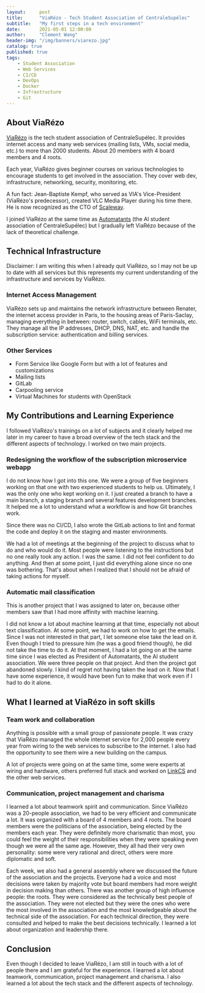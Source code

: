 ```yaml
---
layout:     post
title:      "ViaRézo - Tech Student Association of CentraleSupélec"
subtitle:   "My first steps in a tech environment"
date:       2021-05-01 12:00:00
author:     "Clement Wang"
header-img: "/img/banners/viarezo.jpg"
catalog: true
published: true
tags:
    - Student Association
    - Web Services
    - CI/CD
    - DevOps
    - Docker
    - Infrastructure
    - Git
---
```


## About ViaRézo

[ViaRézo](https://viarezo.fr/) is the tech student association of CentraleSupélec. It provides internet access and many web services (mailing lists, VMs, social media, etc.) to more than 2000 students. About 20 members with 4 board members and 4 roots.

Each year, ViaRézo gives beginner courses on various technologies to encourage students to get involved in the association. They cover web dev, infrastructure, networking, security, monitoring, etc.

A fun fact: Jean-Baptiste Kempf, who served as VIA's Vice-President (ViaRézo's predecessor), created VLC Media Player during his time there. He is now recognized as the CTO of [Scaleway](https://www.scaleway.com/en/).

I joined ViaRézo at the same time as [Automatants](https://automatants.cs-campus.fr/) (the AI student association of CentraleSupélec) but I gradually left ViaRézo because of the lack of theoretical challenge.

## Technical Infrastructure

Disclaimer: I am writing this when I already quit ViaRézo, so I may not be up to date with all services but this represents my current understanding of the infrastructure and services by ViaRézo.

### Internet Access Management
ViaRézo sets up and maintains the network infrastructure between Renater, the internet access provider in Paris, to the housing areas of Paris-Saclay, managing everything in between: router, switch, cables, WiFi terminals, etc. They manage all the IP addresses, DHCP, DNS, NAT, etc. and handle the subscription service: authentication and billing services.

### Other Services
- Form Service like Google Form but with a lot of features and customizations
- Mailing lists
- GitLab
- Carpooling service
- Virtual Machines for students with OpenStack

## My Contributions and Learning Experience

I followed ViaRézo's trainings on a lot of subjects and it clearly helped me later in my career to have a broad overview of the tech stack and the different aspects of technology. I worked on two main projects.

### Redesigning the workflow of the subscription microservice webapp

I do not know how I got into this one. We were a group of five beginners working on that one with two experienced students to help us. Ultimately, I was the only one who kept working on it. I just created a branch to have a main branch, a staging branch and several features development branches. It helped me a lot to understand what a workflow is and how Git branches work.

Since there was no CI/CD, I also wrote the GitLab actions to lint and format the code and deploy it on the staging and master environments.

We had a lot of meetings at the beginning of the project to discuss what to do and who would do it. Most people were listening to the instructions but no one really took any action. I was the same. I did not feel confident to do anything. And then at some point, I just did everything alone since no one was bothering. That's about when I realized that I should not be afraid of taking actions for myself.

### Automatic mail classification

This is another project that I was assigned to later on, because other members saw that I had more affinity with machine learning.

I did not know a lot about machine learning at that time, especially not about text classification. At some point, we had to work on how to get the emails. Since I was not interested in that part, I let someone else take the lead on it. Even though I tried to pressure him (he was a good friend though), he did not take the time to do it. At that moment, I had a lot going on at the same time since I was elected as President of Automatants, the AI student association. We were three people on that project. And then the project got abandoned slowly. I kind of regret not having taken the lead on it. Now that I have some experience, it would have been fun to make that work even if I had to do it alone.

## What I learned at ViaRézo in soft skills

### Team work and collaboration

Anything is possible with a small group of passionate people. It was crazy that ViaRézo managed the whole internet service for 2,000 people every year from wiring to the web services to subscribe to the internet. I also had the opportunity to see them wire a new building on the campus.

A lot of projects were going on at the same time, some were experts at wiring and hardware, others preferred full stack and worked on [LinkCS](https://apps.apple.com/fr/app/linkcs/id1626130016?l=en) and the other web services.

### Communication, project management and charisma

I learned a lot about teamwork spirit and communication. Since ViaRézo was a 20-people association, we had to be very efficient and communicate a lot. It was organized with a board of 4 members and 4 roots. The board members were the politicians of the association, being elected by the members each year. They were definitely more charismatic than most, you could feel the weight of their responsibilities when they were speaking even though we were all the same age. However, they all had their very own personality: some were very rational and direct, others were more diplomatic and soft.

Each week, we also had a general assembly where we discussed the future of the association and the projects. Everyone had a voice and most decisions were taken by majority vote but board members had more weight in decision making than others. There was another group of high influence people: the roots. They were considered as the technically best people of the association. They were not elected but they were the ones who were the most involved in the association and the most knowledgeable about the technical side of the association. For each technical direction, they were consulted and helped to make the best decisions technically. I learned a lot about organization and leadership there.

## Conclusion

Even though I decided to leave ViaRézo, I am still in touch with a lot of people there and I am grateful for the experience. I learned a lot about teamwork, communication, project management and charisma. I also learned a lot about the tech stack and the different aspects of technology.